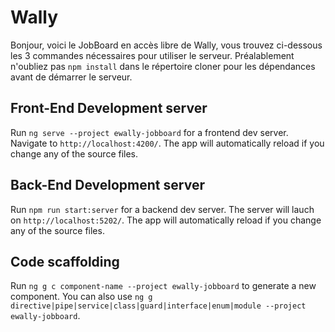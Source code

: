 # Wally

Bonjour, voici le JobBoard en accès libre de Wally, vous trouvez ci-dessous les 3 commandes nécessaires pour utiliser le serveur.
Préalablement n'oubliez pas `npm install` dans le répertoire cloner pour les dépendances avant de démarrer le serveur.

## Front-End Development server

Run `ng serve --project ewally-jobboard` for a frontend dev server. Navigate to `http://localhost:4200/`. The app will automatically reload if you change any of the source files.

## Back-End Development server

Run `npm run start:server` for a backend dev server. The server will lauch on `http://localhost:5202/`. The app will automatically reload if you change any of the source files.

## Code scaffolding

Run `ng g c component-name --project ewally-jobboard` to generate a new component. You can also use `ng g directive|pipe|service|class|guard|interface|enum|module --project ewally-jobboard`.
